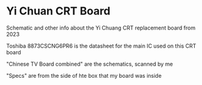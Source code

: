 # Yi Chuan CRT Board
Schematic and other info about the Yi Chuang CRT replacement board from 2023

Toshiba 8873CSCNG6PR6 is the datasheet for the main IC used on this CRT board

"Chinese TV Board combined" are the schematics, scanned by me

"Specs" are from the side of hte box that my board was inside
